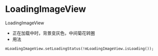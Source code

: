 # LoadingImageView
LoadingImageView


- 正在加载中时，背景变灰色，中间菊花转圈
- 用法
```aidl
mLoadingImageView.setLoadingStatus(!mLoadingImageView.isLoading());
```
